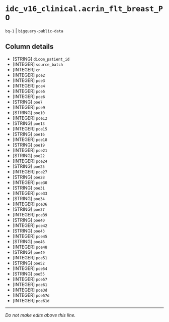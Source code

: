 # `idc_v16_clinical.acrin_flt_breast_PO`
`bq-1` | `bigquery-public-data`

## Column details
* [STRING]    `dicom_patient_id`
* [INTEGER]   `source_batch`
* [INTEGER]   `cn`
* [INTEGER]   `poe2`
* [INTEGER]   `poe3`
* [INTEGER]   `poe4`
* [INTEGER]   `poe5`
* [INTEGER]   `poe6`
* [STRING]    `poe7`
* [INTEGER]   `poe9`
* [STRING]    `poe10`
* [INTEGER]   `poe12`
* [STRING]    `poe13`
* [INTEGER]   `poe15`
* [STRING]    `poe16`
* [INTEGER]   `poe18`
* [STRING]    `poe19`
* [INTEGER]   `poe21`
* [STRING]    `poe22`
* [INTEGER]   `poe24`
* [STRING]    `poe25`
* [INTEGER]   `poe27`
* [STRING]    `poe28`
* [INTEGER]   `poe30`
* [STRING]    `poe31`
* [INTEGER]   `poe33`
* [STRING]    `poe34`
* [INTEGER]   `poe36`
* [STRING]    `poe37`
* [INTEGER]   `poe39`
* [STRING]    `poe40`
* [INTEGER]   `poe42`
* [STRING]    `poe43`
* [INTEGER]   `poe45`
* [STRING]    `poe46`
* [INTEGER]   `poe48`
* [STRING]    `poe49`
* [INTEGER]   `poe51`
* [STRING]    `poe52`
* [INTEGER]   `poe54`
* [STRING]    `poe55`
* [INTEGER]   `poe57`
* [INTEGER]   `poe61`
* [INTEGER]   `poe3d`
* [INTEGER]   `poe57d`
* [INTEGER]   `poe61d`

-------------------------------------------------------------------------------
*Do not make edits above this line.*
